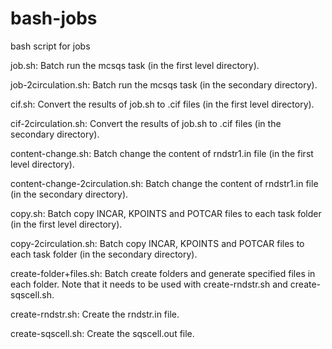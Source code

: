 # bash-jobs
bash script for jobs

job.sh: Batch run the mcsqs task (in the first level directory).


job-2circulation.sh: Batch run the mcsqs task (in the secondary directory).


cif.sh: Convert the results of job.sh to .cif files (in the first level directory).


cif-2circulation.sh: Convert the results of job.sh to .cif files (in the secondary directory).


content-change.sh: Batch change the content of rndstr1.in file (in the first level directory).


content-change-2circulation.sh: Batch change the content of rndstr1.in file (in the secondary directory).


copy.sh: Batch copy INCAR, KPOINTS and POTCAR files to each task folder (in the first level directory).


copy-2circulation.sh: Batch copy INCAR, KPOINTS and POTCAR files to each task folder (in the secondary directory).


create-folder+files.sh: Batch create folders and generate specified files in each folder. Note that it needs to be used with create-rndstr.sh and create-sqscell.sh.


create-rndstr.sh: Create the rndstr.in file.


create-sqscell.sh: Create the sqscell.out file.
